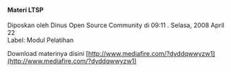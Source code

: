 #### Materi LTSP
Diposkan oleh Dinus Open Source Community di 09:11 . Selasa, 2008 April 22
<br>
Label: Modul Pelatihan

Download materinya disini
[http://www.mediafire.com/?dyddqwwyzw1](http://www.mediafire.com/?dyddqwwyzw1)